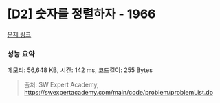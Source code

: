 # [D2] 숫자를 정렬하자 - 1966 

[문제 링크](https://swexpertacademy.com/main/code/problem/problemDetail.do?contestProbId=AV5PrmyKAWEDFAUq) 

### 성능 요약

메모리: 56,648 KB, 시간: 142 ms, 코드길이: 255 Bytes



> 출처: SW Expert Academy, https://swexpertacademy.com/main/code/problem/problemList.do